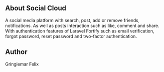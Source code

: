 ## About Social Cloud

A social media platform with search, post, add or remove friends, notifications. As well as posts interaction such as like, comment and share. With authentication features of Laravel Fortify such as email verification, forgot password, reset password and two-factor authentication.

## Author

Gringiemar Felix
